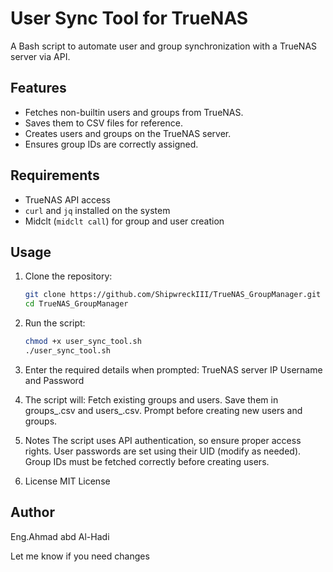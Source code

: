 # User Sync Tool for TrueNAS

A Bash script to automate user and group synchronization with a TrueNAS server via API.

## Features
- Fetches non-builtin users and groups from TrueNAS.
- Saves them to CSV files for reference.
- Creates users and groups on the TrueNAS server.
- Ensures group IDs are correctly assigned.

## Requirements
- TrueNAS API access
- `curl` and `jq` installed on the system
- Midclt (`midclt call`) for group and user creation

## Usage
1. Clone the repository:
   ```bash
   git clone https://github.com/ShipwreckIII/TrueNAS_GroupManager.git
   cd TrueNAS_GroupManager
2. Run the script:
   ```bash
   chmod +x user_sync_tool.sh
   ./user_sync_tool.sh

3. Enter the required details when prompted:
TrueNAS server IP
Username and Password

4. The script will:
Fetch existing groups and users.
Save them in groups_<hostname>.csv and users_<hostname>.csv.
Prompt before creating new users and groups.

5. Notes
The script uses API authentication, so ensure proper access rights.
User passwords are set using their UID (modify as needed).
Group IDs must be fetched correctly before creating users.

6. License
MIT License

## Author
Eng.Ahmad abd Al-Hadi


Let me know if you need changes